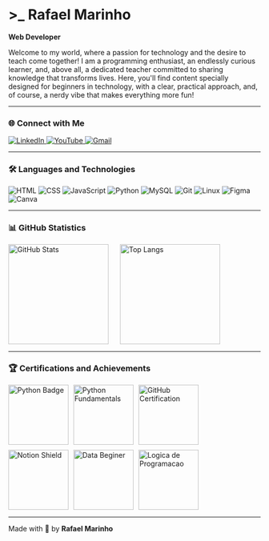 # >_ Rafael Marinho         ​<img height="15" src="https://aleen42.github.io/badges/src/superuser.svg">
**Web Developer** 

Welcome to my world, where a passion for technology and the desire to teach come together! I am a programming enthusiast, an endlessly curious learner, and, above all, a dedicated teacher committed to sharing knowledge that transforms lives. Here, you'll find content specially designed for beginners in technology, with a clear, practical approach, and, of course, a nerdy vibe that makes everything more fun!  

---

### 🌐 Connect with Me  

<div> 
  <a href="https://www.linkedin.com/in/fhaelmarinho" target="_blank">
    <img src="https://img.shields.io/badge/-LinkedIn-%232E87FB?style=for-the-badge&logo=linkedin&logoColor=white" alt="LinkedIn">
     </a> 
  <a href="https://www.youtube.com/@codewithfhael" target="_blank">
    <img src="https://img.shields.io/badge/YouTube-FF0000?style=for-the-badge&logo=youtube&logoColor=white" alt="YouTube">
  </a>
  <a href="mailto:fhaelmarinho@gmail.com">
    <img src="https://img.shields.io/badge/-Gmail-%23D14836?style=for-the-badge&logo=gmail&logoColor=white" alt="Gmail">
  </a>
  
</div>  

---

### 🛠️ Languages and Technologies  

<div style="display: inline_block">
   <img align="center" alt="HTML" src="https://img.shields.io/badge/HTML5-8e00cd?style=for-the-badge&logo=html5&logoColor=white">
  <img align="center" alt="CSS"  src="https://img.shields.io/badge/CSS3-8e00cd?style=for-the-badge&logo=css3&logoColor=white">
  <img align="center" alt="JavaScript" src="https://img.shields.io/badge/JavaScript-8e00cd?style=for-the-badge&logo=javascript&logoColor=white">
  <img align="center" alt="Python" src="https://img.shields.io/badge/Python-8e00cd?style=for-the-badge&logo=python&logoColor=white">
  <img align="center" alt="MySQL"  src="https://img.shields.io/badge/MySQL-8e00cd?style=for-the-badge&logo=mysql&logoColor=white">
  <img align="center" alt="Git"  src="https://img.shields.io/badge/GIT-8e00cd?style=for-the-badge&logo=git&logoColor=white"> 
  <img align="center" alt="Linux" src="https://img.shields.io/badge/Linux-8e00cd?style=for-the-badge&logo=linux&logoColor=white""> 
  <img align="center" alt="Figma" src="https://img.shields.io/badge/Figma-8e00cd?style=for-the-badge&logo=figma&logoColor=white">
  <img align="center" alt="Canva" src="https://img.shields.io/badge/Canva-8e00cd.svg?&style=for-the-badge&logo=Canva&logoColor=white">
</div>  

---

### 📊 GitHub Statistics  

<div style="display: flex; align-items: center; gap: 20px;">
  <img 
    align="left" 
    alt="GitHub Stats" 
    height="200" 
    src="https://github-readme-stats.vercel.app/api?username=fhaelmarinho&show_icons=true&theme=midnight-purple&include_all_commits=false"
    />
  <img 
    alt="Top Langs" 
    height="200" 
    src="https://github-readme-stats.vercel.app/api/top-langs/?username=fhaelmarinho&theme=midnight-purple&size_weight=0.5&count_weight=0.5"
  />
</div>  

---

### 🏆 Certifications and Achievements  

<div style="display: flex; gap: 10px; flex-wrap: wrap;">
  <img alt="Python Badge" height="120" src="https://assets.dio.me/wqFNFD1_7AKN1MpbZvurY1cUcpUXQ2ELMfW5Bi9R8VM/f:webp/h:120/q:80/L3RyYWNrcy9lN2MzZjVkNy0yMTEwLTQ3N2YtYmYxMS0wNjg3MjQzMjZjYzEucG5n" />
  <img alt="Python Fundamentals" height="120" src="https://assets.dio.me/QGBMU101QN38cA6c6M9ukxMZvjWMsUrEyHXYR7AAf2s/f:webp/h:120/q:80/L3RyYWNrcy9hNzM2ZWY0Mi0wZDJmLTQwNzktYWRiNC0yNWM1NWM4NWJhMmIucG5n" />
  <img alt="GitHub Certification" height="120" src="https://assets.dio.me/N3ET28fsUKPyJZb6mh6vdqhVziWjbk3xPNlE_velBWs/f:webp/h:120/q:80/L3RyYWNrcy85NzIyOTdkYy00MzU3LTRhZjQtYWJlYS04OWEzODg1M2E5NDkucG5n" />
  <img alt="Notion Shield" height="120" src="https://hermes.dio.me/courses/badge/04e7459a-d32e-4839-b13b-e35a590242a4.png" />
  <img alt="Data Beginer" height="120" src="https://bip.brightspace.com/31b3293b-2f2a-4c20-ae81-70694e5d5ddc/d2l/awards/v2/openbadges/394/badge/image?shareType=4" />
  <img alt="Logica de Programacao" height="120" src="https://assets.dio.me/0JQqr8ZwT-UxlnECL_OiT33rG3DrDD_Lc1BCMsn_iso/f:webp/h:120/q:80/L3RyYWNrcy8zZjAzZTNmNS03Nzk1LTQ1NzktYTI1YS0wZTk1ODdlMGRmNzcucG5n" />
</div>  

---

Made with 💜 by **Rafael Marinho**  
